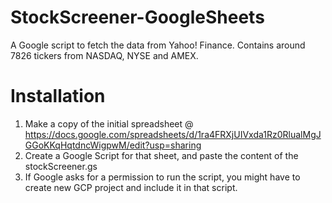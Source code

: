 # StockScreener-GoogleSheets
A Google script to fetch the data from Yahoo! Finance. Contains around 7826 tickers from NASDAQ, NYSE and AMEX.

# Installation
1. Make a copy of the initial spreadsheet @ https://docs.google.com/spreadsheets/d/1ra4FRXjUIVxda1Rz0RlualMgJGGoKKqHqtdncWigpwM/edit?usp=sharing
2. Create a Google Script for that sheet, and paste the content of the stockScreener.gs
3. If Google asks for a permission to run the script, you might have to create new GCP project and include it in that script.
